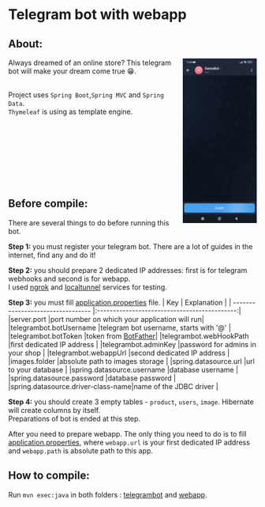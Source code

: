 # Telegram bot with webapp

## About:
<img align=right width=150 src="https://github.com/aeldridg42/tg_bot_for_sales/blob/main/telegrambot/src/main/resources/demo.gif" />
Always dreamed of an online store? This telegram bot will make your dream come true 😁. 

<br/>Project uses `Spring Boot`,`Spring MVC` and `Spring Data`.
<br/>`Thymeleaf` is using as template engine.
<br/><br/><br/><br/><br/><br/><br/><br/><br/>
## Before compile:
There are several things to do before running this bot.

**Step 1:** you must register your telegram bot. There are a lot of guides in the internet, find any and do it!

**Step 2:** you should prepare 2 dedicated IP addresses: first is for telegram webhooks and second is for webapp.
<br/>I used [ngrok](https://ngrok.com/download) and [localtunnel](https://theboroer.github.io/localtunnel-www/) services for testing. 

**Step 3:** you must fill [application.properties](telegrambot/src/main/resources/application.properties) file.
| Key                               | Explanation                                  |
| --------------------------------- |:--------------------------------------------:|
|server.port                        |port number on which your application will run|
|telegrambot.botUsername            |telegram bot username, starts with '@'        |
|telegrambot.botToken               |token from [BotFather](https://t.me/botfather)|
|telegrambot.webHookPath            |first dedicated IP address                    |
|telegrambot.adminKey               |password for admins in your shop              |
|telegrambot.webappUrl              |second dedicated IP address                   |
|images.folder                      |absolute path to images storage               |
|spring.datasource.url              |url to your database                          |
|spring.datasource.username         |database username                             |
|spring.datasource.password         |database password                             |
|spring.datasource.driver-class-name|name of the JDBC driver                       |

**Step 4:** you should create 3 empty tables - `product`, `users`, `image`. Hibernate will create columns by itself.
<br/>Preparations of bot is ended at this step.

After you need to prepare webapp. The only thing you need to do is to fill [application.properties](https://github.com/aeldridg42/tg_bot_for_sales/blob/main/webapp/src/main/resources/application.properties), where `webapp.url` is your first dedicated IP address and `webapp.path` is absolute path to this app.
## How to compile:
Run `mvn exec:java` in both folders : [telegrambot](https://github.com/aeldridg42/tg_bot_for_sales/tree/main/telegrambot) and [webapp](https://github.com/aeldridg42/tg_bot_for_sales/tree/main/webapp).
